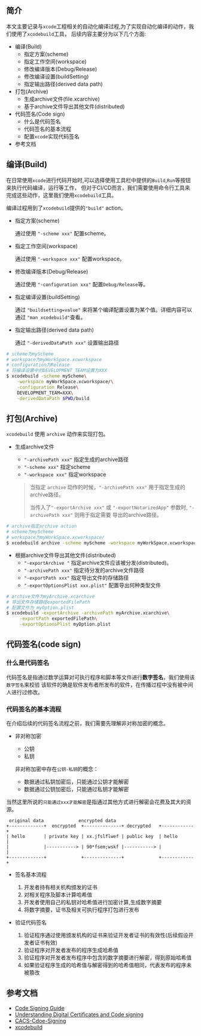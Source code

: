 ## 简介

本文主要记录与`xcode`工程相关的自动化编译过程,为了实现自动化编译的动作，我们使用了`xcodebuild`工具，
后续内容主要分为以下几个方面:

* 编译(Build)
    * 指定方案(scheme)
    * 指定工作空间(workspace)  
    * 修改编译版本(Debug/Release)
    * 修改编译设置(buildSetting)
    * 指定输出路径(derived data path)
* 打包(Archive)
    * 生成archive文件(file.xcarchive)
    * 基于archive文件导出其他文件(distributed)
* 代码签名(Code sign)
    * 什么是代码签名
    * 代码签名的基本流程
    * 配置`xcode`实现代码签名
* 参考文档

## 编译(Build)

在日常使用`xcode`进行代码开始时,可以选择使用工具栏中提供的`Build`,`Run`等按钮来执行代码编译，运行等工作，
但对于CI/CD而言，我们需要使用命令行工具来完成这些动作，这里我们使用`xcodebuild`工具。

编译过程用到了`xcodebuild`提供的`"build"` action。

* 指定方案(scheme)

    通过使用 `"-scheme xxx"` 配置scheme。

* 指定工作空间(workspace)

    通过使用 `"-workspace xxx"` 配置workspace。

* 修改编译版本(Debug/Release)

    通过使用 `"-configuration xxx"` 配置`Debug/Release`等。

* 指定编译设置(buildSetting)

    通过 `"buildsetting=value"` 来将某个编译配置设置为某个值。详细内容可以通过 `"man xcodebuild"`查看。

* 指定输出路径(derived data path)

    通过 `"-derivedDataPath xxx"` 设置输出路径
    
```sh
# scheme为myScheme
# workspace为myWorkSpace.xcworkspace
# configuration为Release
# 将编译设置中的DEVELOPMENT_TEAM设置为XXX
$ xcodebuild -scheme myScheme\
    -workspace myWorkSpace.xcworkspace/\
    -configuration Release\
    DEVELOPMENT_TEAM=XXX\
    -derivedDataPath $PWD/build
```


## 打包(Archive)

`xcodebuild` 使用 `archive` 动作来实现打包。

* 生成archive文件

    - `"-archivePath xxx"` 指定生成的archive路径
    - `"-scheme xxx"` 指定scheme
    - `"-workspace xxx"` 指定workspace

    
    > 当指定 `archive` 动作的时候，`"-archivePath xxx"` 用于指定生成的archive路径。
    > 
    > 当传入了`"-exportArchive xxx"` 或 `"-exportNotarizedApp"` 参数时, `"-archivePath xxx"` 则用于指定需要
    > 导出的archive路径。

```sh
# archive指定archive action
# scheme为myScheme
# workspace为myWorkSpace.xcworkspace/
$ xcodebuild archive -scheme myScheme -workspace myWorkSpace.xcworkspace/
```

* 根据archive文件导出其他文件(distributed)
    - `"-exportArchive "` 指定archive文件应该被分发(distributed)。
    - `"-archivePath xxx"` 指定待分发的archive文件路径
    - `"-exportPath xxx"` 指定导出文件的存储路径
    - `"-exportOptionsPlist xxx.plist"` 配置导出何种类型文件

```sh
# archive文件为myArchive.xcarchive
# 导出文件存储路径exportedFilePath
# 配置文件为 myOption.plist
$ xcodebuild -exportArchive -archivePath myArchive.xcarchive\
     -exportPath exportedFilePath\
     -exportOptionsPlist myOption.plist
```

## 代码签名(code sign)

### 什么是代码签名

代码签名是指通过数学运算对可执行程序和脚本等文件进行**数字签名**，我们使用该`数字签名`来校验
该软件的确是软件发布者所发布的软件，在传播过程中没有被中间人进行过修改。

### 代码签名的基本流程

在介绍后续的代码签名流程之前，我们需要先理解非对称加密的概念。

* 非对称加密
    - 公钥
    - 私钥

    非对称加密中存在`公钥-私钥`的概念：

    * 数据通过私钥加密后，只能通过公钥才能解密
    * 数据通过公钥加密后，只能通过私钥才能解密

当然这里所说的`只能通过xxx才能解密`是指通过其他方式进行解密会花费及其大的资源。

```
 original data             encrypted data
+-------------+  encrypted  +--------------+ decrypted   +------------+
| hello       | private key | xx.jfslflwef | public key  | hello      |
|             |-----------> | 90*fsem;wskf |-----------> |            |
+-------------+             +--------------+             +------------+
```

* 签名基本流程
    1. 开发者持有相关机构颁发的证书
    2. 对相关程序及脚本计算哈希值
    3. 开发者使用自己的私钥对哈希值进行加密计算,生成数字摘要
    4. 将数字摘要，证书及相关可执行程序打包进行发布


* 验证代码签名
    1. 验证程序通过使用颁发机构的证书来验证开发者证书的有效性(后续假设开发者证书有效)
    2. 验证程序对开发者发布的程序生成哈希值
    3. 验证程序对开发者发布程序中包含的数字摘要进行解密，得到原始哈希值
    4. 如果验证程序生成的哈希值与解密得到的哈希值相同，代表发布的程序未被篡改

## 参考文档

* [Code Signing Guide](https://developer.apple.com/library/archive/documentation/Security/Conceptual/CodeSigningGuide/Procedures/Procedures.html)
* [Understanding Digital Certificates and Code signing](https://www.oracle.com/technetwork/java/javase/documentation/digitalcerts-codesigning-4312830.html)
* [CACS-Cdoe-Signing](https://casecurity.org/wp-content/uploads/2016/12/CASC-Code-Signing.pdf)
* [xcodebuild](https://developer.apple.com/library/archive/technotes/tn2339/_index.html#//apple_ref/doc/uid/DTS40014588-CH1-HOW_DO_I_ARCHIVE_AND_EXPORT_MY_APP_FOR_DISTRIBUTION_)

